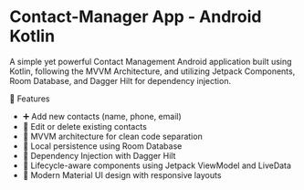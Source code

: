 # Contact-Manager App - Android Kotlin
A simple yet powerful Contact Management Android application built using Kotlin, following the MVVM Architecture, and utilizing Jetpack Components, Room Database, and Dagger Hilt for dependency injection.

🚀 Features
* ➕ Add new contacts (name, phone, email)
* 📝 Edit or delete existing contacts
* 🧠 MVVM architecture for clean code separation
* 🧩 Local persistence using Room Database
* 💉 Dependency Injection with Dagger Hilt
* 🧪 Lifecycle-aware components using Jetpack ViewModel and LiveData
* 🎨 Modern Material UI design with responsive layouts
